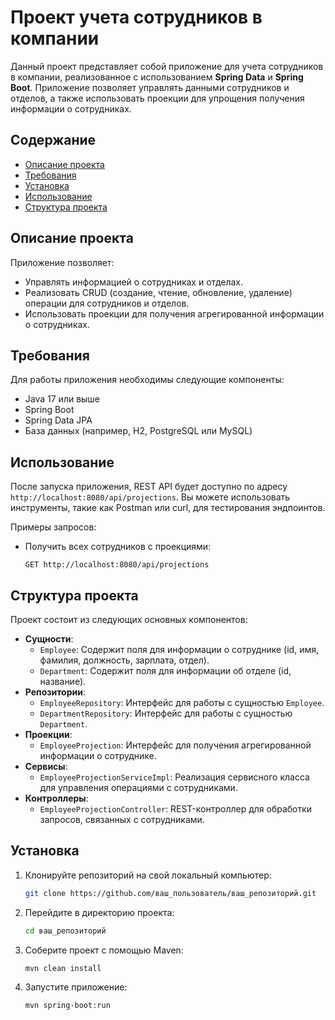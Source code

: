 
# Проект учета сотрудников в компании

Данный проект представляет собой приложение для учета сотрудников в компании, реализованное с использованием **Spring Data** и **Spring Boot**. Приложение позволяет управлять данными сотрудников и отделов, а также использовать проекции для упрощения получения информации о сотрудниках.

## Содержание

- [Описание проекта](#описание-проекта)
- [Требования](#требования)
- [Установка](#установка)
- [Использование](#использование)
- [Структура проекта](#структура-проекта)

## Описание проекта

Приложение позволяет:
- Управлять информацией о сотрудниках и отделах.
- Реализовать CRUD (создание, чтение, обновление, удаление) операции для сотрудников и отделов.
- Использовать проекции для получения агрегированной информации о сотрудниках.

## Требования

Для работы приложения необходимы следующие компоненты:
- Java 17 или выше
- Spring Boot
- Spring Data JPA
- База данных (например, H2, PostgreSQL или MySQL)

## Использование

После запуска приложения, REST API будет доступно по адресу `http://localhost:8080/api/projections`. Вы можете использовать инструменты, такие как Postman или curl, для тестирования эндпоинтов.

Примеры запросов:
- Получить всех сотрудников с проекциями:
  ```http
  GET http://localhost:8080/api/projections
  ```

## Структура проекта

Проект состоит из следующих основных компонентов:
- **Сущности**:
    - `Employee`: Содержит поля для информации о сотруднике (id, имя, фамилия, должность, зарплата, отдел).
    - `Department`: Содержит поля для информации об отделе (id, название).
- **Репозитории**:
    - `EmployeeRepository`: Интерфейс для работы с сущностью `Employee`.
    - `DepartmentRepository`: Интерфейс для работы с сущностью `Department`.
- **Проекции**:
    - `EmployeeProjection`: Интерфейс для получения агрегированной информации о сотруднике.
- **Сервисы**:
    - `EmployeeProjectionServiceImpl`: Реализация сервисного класса для управления операциями с сотрудниками.
- **Контроллеры**:
    - `EmployeeProjectionController`: REST-контроллер для обработки запросов, связанных с сотрудниками.

## Установка

1. Клонируйте репозиторий на свой локальный компьютер:
   ```bash
   git clone https://github.com/ваш_пользователь/ваш_репозиторий.git
   ```
2. Перейдите в директорию проекта:
   ```bash
   cd ваш_репозиторий
   ```
3. Соберите проект с помощью Maven:
   ```bash
   mvn clean install
   ```
4. Запустите приложение:
   ```bash
   mvn spring-boot:run
   ```
